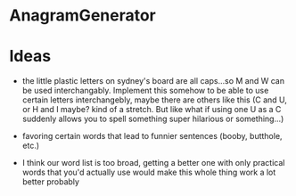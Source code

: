 # AnagramGenerator

# Ideas
- the little plastic letters on sydney's board are all caps...so M and W can be used interchangably. Implement this somehow to be able to use certain letters interchangebly, maybe there are others like this (C and U, or H and I maybe? kind of a stretch. But like what if using one U as a C suddenly allows you to spell something super hilarious or something...)

- favoring certain words that lead to funnier sentences (booby, butthole, etc.)

- I think our word list is too broad, getting a better one with only practical words that you'd actually use would make this whole thing work a lot better probably
